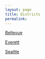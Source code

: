 ```yaml
---
layout: page
title: Districts
permalink: 
---
```


[Bellevue](bellevue.html)

[Everett](everett)

[Seattle](seattle)
